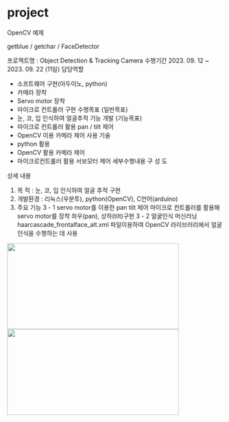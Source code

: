 # project

OpenCV 예제 

getblue / getchar / FaceDetector

 프로젝트명 : Object Detection & Tracking Camera
수행기간
 2023. 09. 12 ~ 2023. 09. 22 (11일)
담당역할
 - 소프트웨어 구현(아두이노, python)
 - 카메라 장착
 - Servo motor 장착
 - 마이크로 컨트롤러 구현
수행목표
(일반목표) 
 - 눈, 코, 입 인식하여 얼굴추적 기능 개발
(기능목표)
 - 마이크로 컨트롤러 활용 pan / tilt 제어
 - OpenCV 이용 카메라 제어
사용 기술
- python 활용 
- OpenCV 활용 카메라 제어
- 마이크로컨트롤러 활용 서보모터 제어
세부수행내용
구 성 도

상세 내용
1) 목    적 : 눈, 코, 입 인식하여 얼굴 추적 구현
2) 개발환경 : 리눅스(우분투), python(OpenCV), C언어(arduino)
3) 주요 기능 
   3 - 1 servo motor를 이용한 pan tilt 제어
	 마이크로 컨트롤러를 활용해 servo motor를 장착 
              좌우(pan), 상하(tilt)구현
   3 - 2 얼굴인식 머신러닝
	 haarcascade_frontalface_alt.xml 파일이용하여 
              OpenCV 라이브러리에서 얼굴 인식을 수행하는 데 사용


<img src="https://github.com/ckid132/python-OpenCV-/blob/main/fd.png"  width="400" height="200">        <img src="https://github.com/ckid132/python-OpenCV-/blob/main/fd2.png"  width="400" height="200">
